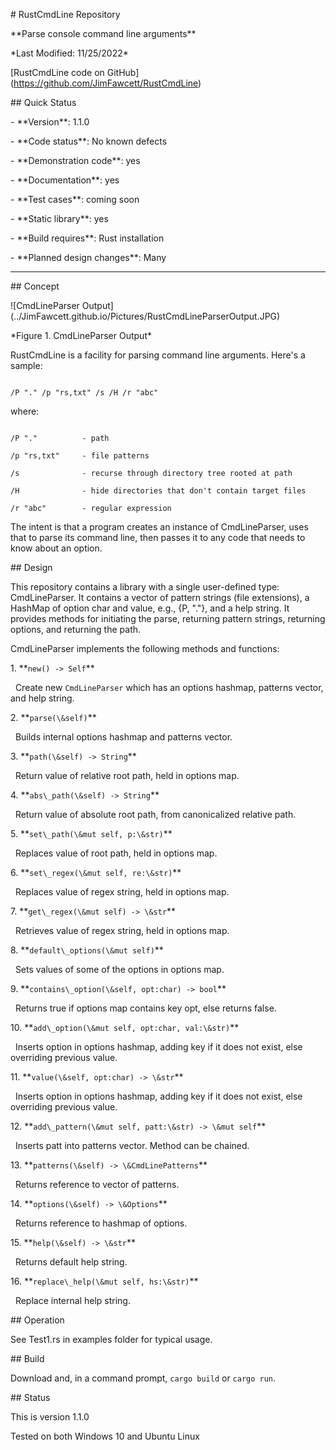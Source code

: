 \# RustCmdLine Repository



\*\*Parse console command line arguments\*\*



\*Last Modified: 11/25/2022\*



\[RustCmdLine code on GitHub](https://github.com/JimFawcett/RustCmdLine)



\## Quick Status



\- \*\*Version\*\*: 1.1.0

\- \*\*Code status\*\*: No known defects

\- \*\*Demonstration code\*\*: yes

\- \*\*Documentation\*\*: yes

\- \*\*Test cases\*\*: coming soon

\- \*\*Static library\*\*: yes

\- \*\*Build requires\*\*: Rust installation

\- \*\*Planned design changes\*\*: Many



---



\## Concept



!\[CmdLineParser Output](../JimFawcett.github.io/Pictures/RustCmdLineParserOutput.JPG)

\*Figure 1. CmdLineParser Output\*



RustCmdLine is a facility for parsing command line arguments. Here's a sample:



```

/P "." /p "rs,txt" /s /H /r "abc"

```



where:



```

/P "."          - path

/p "rs,txt"     - file patterns

/s              - recurse through directory tree rooted at path

/H              - hide directories that don't contain target files

/r "abc"        - regular expression

```



The intent is that a program creates an instance of CmdLineParser, uses that to parse its command line, then passes it to any code that needs to know about an option.



\## Design



This repository contains a library with a single user-defined type: CmdLineParser. It contains a vector of pattern strings (file extensions), a HashMap of option char and value, e.g., {P, "."}, and a help string. It provides methods for initiating the parse, returning pattern strings, returning options, and returning the path.



CmdLineParser implements the following methods and functions:



1\. \*\*`new() -> Self`\*\*  

&nbsp;  Create new `CmdLineParser` which has an options hashmap, patterns vector, and help string.



2\. \*\*`parse(\&self)`\*\*  

&nbsp;  Builds internal options hashmap and patterns vector.



3\. \*\*`path(\&self) -> String`\*\*  

&nbsp;  Return value of relative root path, held in options map.



4\. \*\*`abs\_path(\&self) -> String`\*\*  

&nbsp;  Return value of absolute root path, from canonicalized relative path.



5\. \*\*`set\_path(\&mut self, p:\&str)`\*\*  

&nbsp;  Replaces value of root path, held in options map.



6\. \*\*`set\_regex(\&mut self, re:\&str)`\*\*  

&nbsp;  Replaces value of regex string, held in options map.



7\. \*\*`get\_regex(\&mut self) -> \&str`\*\*  

&nbsp;  Retrieves value of regex string, held in options map.



8\. \*\*`default\_options(\&mut self)`\*\*  

&nbsp;  Sets values of some of the options in options map.



9\. \*\*`contains\_option(\&self, opt:char) -> bool`\*\*  

&nbsp;  Returns true if options map contains key opt, else returns false.



10\. \*\*`add\_option(\&mut self, opt:char, val:\&str)`\*\*  

&nbsp;   Inserts option in options hashmap, adding key if it does not exist, else overriding previous value.



11\. \*\*`value(\&self, opt:char) -> \&str`\*\*  

&nbsp;   Inserts option in options hashmap, adding key if it does not exist, else overriding previous value.



12\. \*\*`add\_pattern(\&mut self, patt:\&str) -> \&mut self`\*\*  

&nbsp;   Inserts patt into patterns vector. Method can be chained.



13\. \*\*`patterns(\&self) -> \&CmdLinePatterns`\*\*  

&nbsp;   Returns reference to vector of patterns.



14\. \*\*`options(\&self) -> \&Options`\*\*  

&nbsp;   Returns reference to hashmap of options.



15\. \*\*`help(\&self) -> \&str`\*\*  

&nbsp;   Returns default help string.



16\. \*\*`replace\_help(\&mut self, hs:\&str)`\*\*  

&nbsp;   Replace internal help string.



\## Operation



See Test1.rs in examples folder for typical usage.



\## Build



Download and, in a command prompt, `cargo build` or `cargo run`.



\## Status



This is version 1.1.0  

Tested on both Windows 10 and Ubuntu Linux



